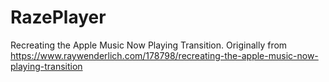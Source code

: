 # RazePlayer
Recreating the Apple Music Now Playing Transition. Originally from https://www.raywenderlich.com/178798/recreating-the-apple-music-now-playing-transition 
